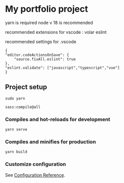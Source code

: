 # My portfolio project

yarn is required
node v 18 is recommended

recommended extensions for vscode : 
    volar
    eslint

recommended settings for .vscode 
<!-- save it in .vscode/settings.json file -->

    {
    "editor.codeActionsOnSave": {
        "source.fixAll.eslint": true
    },
    "eslint.validate": ["javascript","typescript","vue"]
    }

## Project setup
```
sudo yarn

sass:compile@all

```

### Compiles and hot-reloads for development
```
yarn serve

```

### Compiles and minifies for production
```
yarn build

```

### Customize configuration
See [Configuration Reference](https://cli.vuejs.org/config/).
